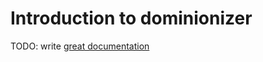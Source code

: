 # Introduction to dominionizer

TODO: write [great documentation](http://jacobian.org/writing/what-to-write/)
